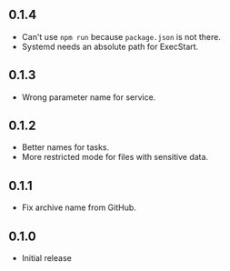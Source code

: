 0.1.4
-----
* Can't use `npm run` because `package.json` is not there.
* Systemd needs an absolute path for ExecStart.

0.1.3
-----
* Wrong parameter name for service.

0.1.2
-----
* Better names for tasks.
* More restricted mode for files with sensitive data.

0.1.1
-----
* Fix archive name from GitHub.

0.1.0
-----
* Initial release
